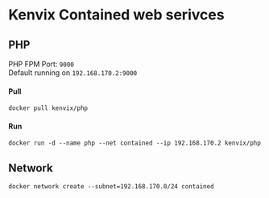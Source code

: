 # Kenvix Contained web serivces

## PHP

PHP FPM Port: `9000`     
Default running on `192.168.170.2:9000`   

#### Pull

```shell
docker pull kenvix/php
```

#### Run

```shell
docker run -d --name php --net contained --ip 192.168.170.2 kenvix/php
```

## Network 

```shell
docker network create --subnet=192.168.170.0/24 contained
```